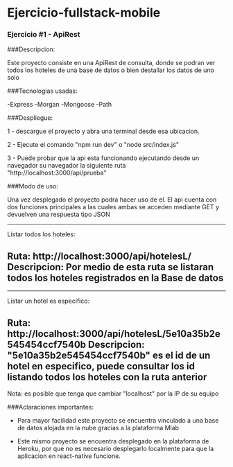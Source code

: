 # Ejercicio-fullstack-mobile
### Ejercicio #1 - ApiRest

###Descripcion:

Este proyecto consiste en una ApiRest de consulta, donde se podran ver todos los hoteles de una base de datos o bien destallar los datos de uno solo

###Tecnologias usadas:

-Express
-Morgan
-Mongoose
-Path

###Despliegue:

1 - descargue el proyecto y abra una terminal desde esa ubicacion.

2 - Ejecute el comando "npm run dev" o "node src/index.js"

3 - Puede probar que la api esta funcionando ejecutando desde un navegador su navegador la siguiente ruta "http://localhost:3000/api/prueba"


###Modo de uso:

Una vez desplegado el proyecto podra hacer uso de el.
El api cuenta con dos funciones principales a las cuales ambas se acceden mediante GET y devuelven una respuesta tipo JSON


--------------------------------------------------------------------------------------------------------------------------------------------
Listar todos los hoteles:

Ruta:		http://localhost:3000/api/hotelesL/
Descripcion:	Por medio de esta ruta se listaran todos los hoteles registrados en la Base de datos
--------------------------------------------------------------------------------------------------------------------------------------------
--------------------------------------------------------------------------------------------------------------------------------------------
Listar un hotel es especifico:

Ruta:		http://localhost:3000/api/hotelesL/5e10a35b2e545454ccf7540b
Descripcion:	"5e10a35b2e545454ccf7540b" es el id de un hotel en especifico, puede consultar los id listando todos los hoteles con la ruta anterior
---------------------------------------------------------------------------------------------------------------------------------------------


Nota: es posible que tenga que cambiar "localhost" por la IP de su equipo


###Aclaraciones importantes:

- Para mayor facilidad este proyecto se encuentra vinculado a una base de datos alojada en la nube gracias a la plataforma Mlab

- Este mismo proyecto se encuentra desplegado en la plataforma de Heroku, por que no es necesario desplegarlo localmente para que la aplicacion en react-native funcione.


